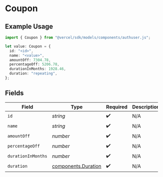 # Coupon

## Example Usage

```typescript
import { Coupon } from "@vercel/sdk/models/components/authuser.js";

let value: Coupon = {
  id: "<id>",
  name: "<value>",
  amountOff: 7304.78,
  percentageOff: 5206.78,
  durationInMonths: 1928.46,
  duration: "repeating",
};
```

## Fields

| Field                                                      | Type                                                       | Required                                                   | Description                                                |
| ---------------------------------------------------------- | ---------------------------------------------------------- | ---------------------------------------------------------- | ---------------------------------------------------------- |
| `id`                                                       | *string*                                                   | :heavy_check_mark:                                         | N/A                                                        |
| `name`                                                     | *string*                                                   | :heavy_check_mark:                                         | N/A                                                        |
| `amountOff`                                                | *number*                                                   | :heavy_check_mark:                                         | N/A                                                        |
| `percentageOff`                                            | *number*                                                   | :heavy_check_mark:                                         | N/A                                                        |
| `durationInMonths`                                         | *number*                                                   | :heavy_check_mark:                                         | N/A                                                        |
| `duration`                                                 | [components.Duration](../../models/components/duration.md) | :heavy_check_mark:                                         | N/A                                                        |